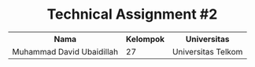 <div align="center">
  <h1><strong>Technical Assignment #2</strong></h1>
  <table style="margin-bottom: 30px;">
    <tr>
      <th>Nama</th>
      <th>Kelompok</th>
      <th>Universitas</th>
    </tr>
    <tr>
      <td>Muhammad David Ubaidillah</td>
      <td>27</td>
      <td>Universitas Telkom</td>
    </tr>
  </table>
  
